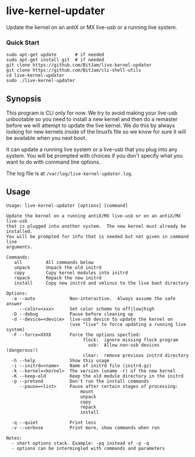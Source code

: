# live-kernel-updater
Update the kernel on an antiX or MX live-usb or a running live system.

### Quick Start

    sudo apt-get update       # if needed
    sudo apt-get install git  # if needed
    git clone https://github.com/BitJam/live-kernel-updater
    git clone https://github.com/BitJam/cli-shell-utils
    cd live-kernel-updater
    sudo ./live-kernel-updater

## Synopsis


This program is CLI only for now.  We try to avoid making your
live-usb unbootable so you need to install a new kernel and then
do a remaster before we will attempt to update the live kernel.
We do this by always looking for new kernels inside of the linuxfs
file so we know for sure it will be available when you next boot.

It can update a running live system or a live-usb that you plug
into any system.  You will be prompted with choices if you don't
specify what you want to do with command line options.

The log file is at `/var/log/live-kernel-updater.log`.


## Usage

```
Usage: live-kernel-updater [options] [command]

Update the kernel on a running antiX/MX live-usb or on an antiX/MX live-usb
that is plugged into another system.  The new kernel must already be installed.
You will be prompted for info that is needed but not given in command line
arguments.

Commands:
   all         All commands below
   unpack      Unpack the old initrd
   copy        Copy kernel modules into initrd
   repack      Repack the new initrd
   install     Copy new initrd and vmlinuz to the live boot directory

Options:
  -a --auto             Non-interactive.  Always assume the safe answer
     --color=<xxx>      Set color scheme to off|low|high
  -D --debug            Pause before cleaning up
  -d --device=<device>  live-usb device to update the kernel on
                        (use "live" to force updating a running live system)
  -F --force=XXXX       Force the options specfied:
                             flock:  ignore missing flock program
                               usb:  Allow non-usb devices (dangerous!)
                             clear:  remove previous initrd directory
  -h --help             Show this usage
  -i --initrd=<name>    Name of initrd file (initrd.gz)
  -k --kernel=<kernel>  The version (uname -r) of the new kernel
  -K --keep-old         Keep the old module directory in the initrd
  -p --pretend          Don't run the install commands
     --pause=<list>     Pause after certain stages of processing:
                            mount
                            unpack
                            copy
                            repack
                            install

  -q --quiet            Print less
  -v --verbose          Print more, show commands when run

Notes:
  - short options stack. Example: -pq instead of -p -q
  - options can be intermingled with commands and parameters
```

